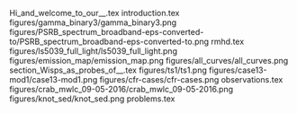 Hi_and_welcome_to_our__.tex
introduction.tex
figures/gamma_binary3/gamma_binary3.png
figures/PSRB_spectrum_broadband-eps-converted-to/PSRB_spectrum_broadband-eps-converted-to.png
rmhd.tex
figures/ls5039_full_light/ls5039_full_light.png
figures/emission_map/emission_map.png
figures/all_curves/all_curves.png
section_Wisps_as_probes_of__.tex
figures/ts1/ts1.png
figures/case13-mod1/case13-mod1.png
figures/cfr-cases/cfr-cases.png
observations.tex
figures/crab_mwlc_09-05-2016/crab_mwlc_09-05-2016.png
figures/knot_sed/knot_sed.png
problems.tex